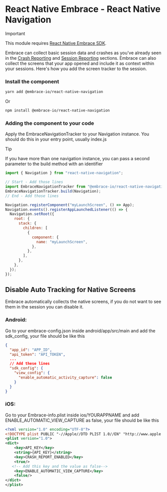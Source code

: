 # React Native Embrace - React Native Navigation

> [!IMPORTANT]
>
> This module requires [React Native Embrace SDK](https://www.npmjs.com/package/@embrace-io/react-native).

Embrace can collect basic session data and crashes as you've already seen in the [Crash Reporting](https://embrace.io/docs/react-native/integration/crash-reporting) and [Session Reporting](https://embrace.io/docs/react-native/integration/session-reporting) sections.
Embrace can also collect the screens that your app opened and include it as context within your sessions.
Here's how you add the screen tracker to the session.

### Install the component

```sh
yarn add @embrace-io/react-native-navigation
```

Or

```sh
npm install @embrace-io/react-native-navigation
```

### Adding the component to your code

Apply the EmbraceNavigationTracker to your Navigation instance. You should do this in your entry point, usually index.js

> [!TIP]
> 
> If you have more than one navigation instance, you can pass a second parameter to the build method with an identifier

```javascript
import { Navigation } from "react-native-navigation";

// Start - Add those lines
import EmbraceNavigationTracker from "@embrace-io/react-native-navigation";
EmbraceNavigationTracker.build(Navigation);
// End - Add those lines

Navigation.registerComponent("myLaunchScreen", () => App);
Navigation.events().registerAppLaunchedListener(() => {
  Navigation.setRoot({
    root: {
      stack: {
        children: [
          {
            component: {
              name: "myLaunchScreen",
            },
          },
        ],
      },
    },
  });
});
```

## Disable Auto Tracking for Native Screens

Embrace automatically collects the native screens, if you do not want to see them in the session you can disable it.

### Android:

Go to your embrace-config.json inside android/app/src/main and add the sdk_config, your file should be like this

```json
{
  "app_id": "APP_ID",
  "api_token": "API_TOKEN",
  ...
  // Add these lines
  "sdk_config": {
    "view_config": {
      "enable_automatic_activity_capture": false
    }
  }
}
```

### iOS:

Go to your Embrace-info.plist inside ios/YOURAPPNAME and add ENABLE_AUTOMATIC_VIEW_CAPTURE as false, your file should be like this

```xml
<?xml version="1.0" encoding="UTF-8"?>
<!DOCTYPE plist PUBLIC "-//Apple//DTD PLIST 1.0//EN" "http://www.apple.com/DTDs/PropertyList-1.0.dtd">
<plist version="1.0">
<dict>
	<key>API_KEY</key>
	<string>{API_KEY}</string>
	<key>CRASH_REPORT_ENABLED</key>
	<true/>
   <!-- Add this key and the value as false-->
	<key>ENABLE_AUTOMATIC_VIEW_CAPTURE</key>
	<false/>
</dict>
</plist>
```